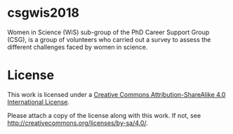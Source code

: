 # csgwis2018
Women in Science (WiS) sub-group of the PhD Career Support Group (CSG), is a group of volunteers who carried out a survey to assess the different challenges faced by women in science.

# License

This work is licensed under a
[Creative Commons Attribution-ShareAlike 4.0 International License](https://github.com/csgsciencesurvey/csgwis2018/blob/master/CC-BY-SA-4.0).

Please attach a copy of the license along with this
work. If not, see <http://creativecommons.org/licenses/by-sa/4.0/>.
